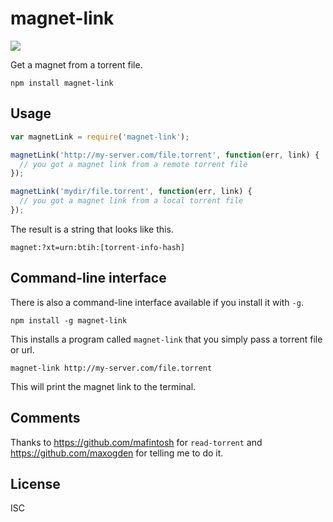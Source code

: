 # magnet-link

![](https://travis-ci.org/ngoldman/magnet-link.svg)

Get a magnet from a torrent file.

```
npm install magnet-link
```

## Usage

``` js
var magnetLink = require('magnet-link');

magnetLink('http://my-server.com/file.torrent', function(err, link) {
  // you got a magnet link from a remote torrent file
});

magnetLink('mydir/file.torrent', function(err, link) {
  // you got a magnet link from a local torrent file
});
```

The result is a string that looks like this.

```
magnet:?xt=urn:btih:[torrent-info-hash]
```

## Command-line interface

There is also a command-line interface available if you install it with `-g`.

```
npm install -g magnet-link
```

This installs a program called `magnet-link` that you simply pass a torrent file or url.

```
magnet-link http://my-server.com/file.torrent
```

This will print the magnet link to the terminal.

## Comments

Thanks to https://github.com/mafintosh for `read-torrent` and https://github.com/maxogden for telling me to do it.

## License

ISC
